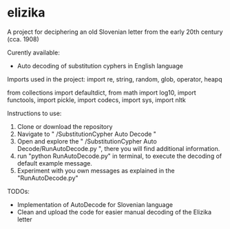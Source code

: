 # elizika
A project for deciphering an old Slovenian letter from the early 20th century (cca. 1908)

Curently available:
  - Auto decoding of substitution cyphers in English language


Imports used in the project:
  import re, string, random, glob, operator, heapq
  
  from collections import defaultdict,
  from math import log10,
  import functools,
  import pickle,
  import codecs,
  import sys,
  import nltk
  


Instructions to use:
  1. Clone or download the repository
  2. Navigate to " /SubstitutionCypher Auto Decode "
  3. Open and explore the " /SubstitutionCypher Auto Decode/RunAutoDecode.py ", there you
     will find additional information.
  4. run "python RunAutoDecode.py" in terminal, to execute the decoding of default
     example message.
  5. Experiment with you own messages as explained in the "RunAutoDecode.py"
  
  
TODOs:
  - Implementation of AutoDecode for Slovenian language
  - Clean and upload the code for easier manual decoding of the Elizika letter
